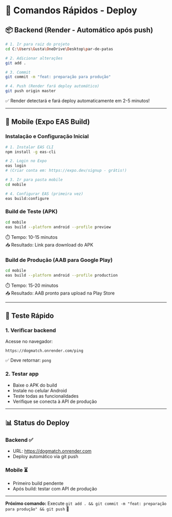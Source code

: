 # 🚀 Comandos Rápidos - Deploy

## 📦 Backend (Render - Automático após push)

```bash
# 1. Ir para raiz do projeto
cd C:\Users\Gusta\OneDrive\Desktop\par-de-patas

# 2. Adicionar alterações
git add .

# 3. Commit
git commit -m "feat: preparação para produção"

# 4. Push (Render fará deploy automático)
git push origin master
```

✅ Render detectará e fará deploy automaticamente em 2-5 minutos!

---

## 📱 Mobile (Expo EAS Build)

### Instalação e Configuração Inicial
```bash
# 1. Instalar EAS CLI
npm install -g eas-cli

# 2. Login no Expo
eas login
# (Criar conta em: https://expo.dev/signup - grátis!)

# 3. Ir para pasta mobile
cd mobile

# 4. Configurar EAS (primeira vez)
eas build:configure
```

### Build de Teste (APK)
```bash
cd mobile
eas build --platform android --profile preview
```
⏱️ Tempo: 10-15 minutos  
📥 Resultado: Link para download do APK

### Build de Produção (AAB para Google Play)
```bash
cd mobile
eas build --platform android --profile production
```
⏱️ Tempo: 15-20 minutos  
📥 Resultado: AAB pronto para upload na Play Store

---

## 🧪 Teste Rápido

### 1. Verificar backend
Acesse no navegador:
```
https://dogmatch.onrender.com/ping
```
✅ Deve retornar: `pong`

### 2. Testar app
- Baixe o APK do build
- Instale no celular Android
- Teste todas as funcionalidades
- Verifique se conecta à API de produção

---

## 📊 Status do Deploy

### Backend ✅
- URL: https://dogmatch.onrender.com
- Deploy automático via git push

### Mobile ⏳
- Primeiro build pendente
- Após build: testar com API de produção

---

**Próximo comando:** Execute `git add . && git commit -m "feat: preparação para produção" && git push` 🚀

